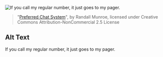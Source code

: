 ![If you call my regular number, it just goes to my pager.](https://imgs.xkcd.com/comics/preferred_chat_system.png)
> "[Preferred Chat System](https://xkcd.com/1254/)", by Randall Munroe, licensed under Creative Commons Attribution-NonCommercial 2.5 License

## Alt Text
If you call my regular number, it just goes to my pager.
